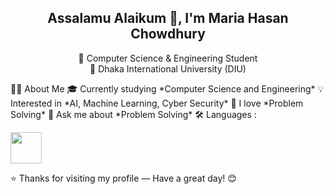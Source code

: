 <h2 align="center">Assalamu Alaikum 👋, I'm Maria Hasan Chowdhury</h2>

<p align="center">
🌟 Computer Science & Engineering Student <br>
📍 Dhaka International University (DIU)
</p>
👩‍💻 About Me
🎓 Currently studying *Computer Science and Engineering*
💡 Interested in *AI, Machine Learning, Cyber Security*
🧠 I love *Problem Solving*
💬 Ask me about  *Problem Solving*
🛠 Languages :
<p>
  <img src="https://cdn.jsdelivr.net/gh/devicons/devicon/icons/c/c-original.svg" width="50"/>
</p>

⭐ Thanks for visiting my profile — Have a great day! 😊
